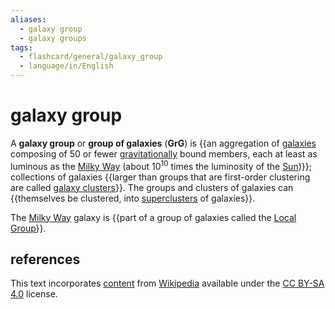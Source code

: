```yaml
---
aliases:
  - galaxy group
  - galaxy groups
tags:
  - flashcard/general/galaxy_group
  - language/in/English
---
```


# galaxy group

A __galaxy group__ or __group of galaxies__ (__GrG__) is {{an aggregation of [galaxies](galaxy.md) composing of 50 or fewer [gravitationally](gravity.md) bound members, each at least as luminous as the [Milky Way](Milky%20Way.md) (about 10<sup>10</sup> times the luminosity of the [Sun](Sun.md))}}; collections of galaxies {{larger than groups that are first-order clustering are called [galaxy clusters](galaxy%20cluster.md)}}. The groups and clusters of galaxies can {{themselves be clustered, into [superclusters](supercluster.md) of galaxies}}. <!--SR:!2024-08-06,28,270!2024-08-31,49,310!2024-07-14,14,290-->

The [Milky Way](Milky%20Way.md) galaxy is {{part of a group of galaxies called the [Local Group](Local%20Group.md)}}. <!--SR:!2024-07-15,15,290-->

## references

This text incorporates [content](https://en.wikipedia.org/wiki/galaxy_group) from [Wikipedia](Wikipedia.md) available under the [CC BY-SA 4.0](https://creativecommons.org/licenses/by-sa/4.0/) license.
